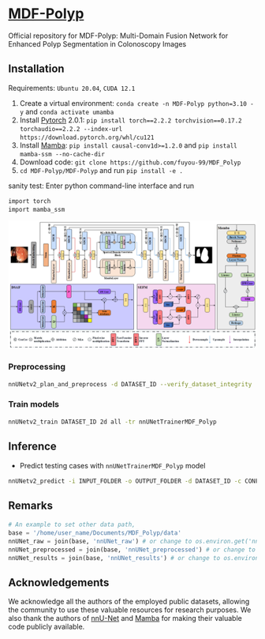 # [MDF-Polyp](https://github.com/fuyou-99/MDF_Polyp)

Official repository for MDF-Polyp: Multi-Domain Fusion Network for Enhanced Polyp Segmentation in Colonoscopy Images

## Installation 

Requirements: `Ubuntu 20.04`, `CUDA 12.1`

1. Create a virtual environment: `conda create -n MDF-Polyp python=3.10 -y` and `conda activate umamba `
2. Install [Pytorch](https://pytorch.org/get-started/previous-versions/#linux-and-windows-4) 2.0.1: `pip install torch==2.2.2 torchvision==0.17.2 torchaudio==2.2.2 --index-url https://download.pytorch.org/whl/cu121`
3. Install [Mamba](https://github.com/state-spaces/mamba): `pip install causal-conv1d>=1.2.0` and `pip install mamba-ssm --no-cache-dir`
4. Download code: `git clone https://github.com/fuyou-99/MDF_Polyp`
5. `cd MDF-Polyp/MDF-Polyp` and run `pip install -e .`


sanity test: Enter python command-line interface and run

```bash
import torch
import mamba_ssm
```

![network](https://github.com/fuyou-99/MDF_Polyp/blob/main/assets/MDF-Polyp-network.png)


### Preprocessing

```bash
nnUNetv2_plan_and_preprocess -d DATASET_ID --verify_dataset_integrity
```

### Train models

```bash
nnUNetv2_train DATASET_ID 2d all -tr nnUNetTrainerMDF_Polyp
```


## Inference

- Predict testing cases with `nnUNetTrainerMDF_Polyp` model

```bash
nnUNetv2_predict -i INPUT_FOLDER -o OUTPUT_FOLDER -d DATASET_ID -c CONFIGURATION -f all -tr nnUNetTrainerMDF_Polyp --disable_tta
```


## Remarks

```python
# An example to set other data path,
base = '/home/user_name/Documents/MDF_Polyp/data'
nnUNet_raw = join(base, 'nnUNet_raw') # or change to os.environ.get('nnUNet_raw')
nnUNet_preprocessed = join(base, 'nnUNet_preprocessed') # or change to os.environ.get('nnUNet_preprocessed')
nnUNet_results = join(base, 'nnUNet_results') # or change to os.environ.get('nnUNet_results')
```


## Acknowledgements

We acknowledge all the authors of the employed public datasets, allowing the community to use these valuable resources for research purposes. We also thank the authors of [nnU-Net](https://github.com/MIC-DKFZ/nnUNet) and [Mamba](https://github.com/state-spaces/mamba) for making their valuable code publicly available.

